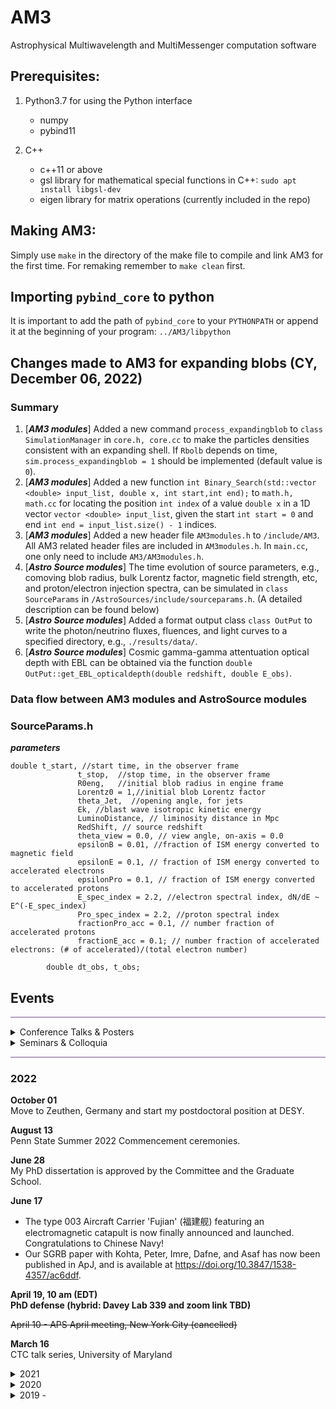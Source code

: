 # AM3
Astrophysical Multiwavelength and MultiMessenger computation software

## Prerequisites:
1. Python3.7 for using the Python interface
    - numpy
    - pybind11

2. C++
    - c++11 or above
    - gsl library for mathematical special functions in C++: `sudo apt install libgsl-dev`
    - eigen library for matrix operations (currently included in the repo)


## Making AM3:
Simply use `make` in the directory of the make file to compile and link AM3 for the first time. For remaking remember to `make clean` first. 

## Importing `pybind_core` to python
It is important to add the path of `pybind_core` to your `PYTHONPATH` or
append it at the beginning of your program: `../AM3/libpython`

## Changes made to AM3 for expanding blobs (CY, December 06, 2022)

### Summary
1. [***AM3 modules***] Added a new command `process_expandingblob` to `class SimulationManager` in `core.h, core.cc` to make the particles densities consistent with an expanding shell. If `Rbolb` depends on time, `sim.process_expandingblob = 1` should be implemented (default value is `0`).
2. [***AM3 modules***] Added a new function `int Binary_Search(std::vector <double> input_list, double x, int start,int end);` to `math.h, math.cc` for locating the position `int index` of a value `double x` in a 1D vector `vector <double> input_list`, given the start `int start = 0` and end `int end = input_list.size() - 1` indices.
3. [***AM3 modules***] Added a new header file `AM3modules.h` to `/include/AM3`. All AM3 related header files are included in `AM3modules.h`. In `main.cc`, one only need to include `AM3/AM3modules.h`.
4. [***Astro Source modules***] The time evolution of source parameters, e.g., comoving blob radius, bulk Lorentz factor, magnetic field strength, etc, and proton/electron injection spectra, can be simulated in `class SourceParams` in `/AstroSources/include/sourceparams.h`. (A detailed description can be found below)
5. [***Astro Source modules***] Added a format output class `class OutPut` to write the photon/neutrino fluxes, fluences, and light curves to a specified directory, e.g., `./results/data/`.
6. [***Astro Source modules***] Cosmic gamma-gamma attentuation optical depth with EBL can be obtained via the function `double OutPut::get_EBL_opticaldepth(double redshift, double E_obs)`.

### Data flow between AM3 modules and AstroSource modules

### SourceParams.h

***parameters***
```
double t_start, //start time, in the observer frame
               t_stop,  //stop time, in the observer frame
               R0eng,   //initial blob radius in engine frame
               Lorentz0 = 1,//initial blob Lorentz factor
               theta_Jet,  //opening angle, for jets
               Ek, //blast wave isotropic kinetic energy
               LuminoDistance, // liminosity distance in Mpc
               RedShift, // source redshift
               theta_view = 0.0, // view angle, on-axis = 0.0
               epsilonB = 0.01, //fraction of ISM energy converted to magnetic field 
               epsilonE = 0.1, // fraction of ISM energy converted to accelerated electrons
               epsilonPro = 0.1, // fraction of ISM energy converted to accelerated protons
               E_spec_index = 2.2, //electron spectral index, dN/dE ~ E^(-E_spec_index) 
               Pro_spec_index = 2.2, //proton spectral index
               fractionPro_acc = 0.1, // number fraction of accelerated protons
               fractionE_acc = 0.1; // number fraction of accelerated electrons: (# of accelerated)/(total electron number)

        double dt_obs, t_obs;

```


## Events

<hr style="height:2px;border-width:0;color:gray;background-color:#B3A1BF">
<details><summary> Conference Talks & Posters</summary>
  <ul>
 <li> 07/2021 - contributed talk, European Physical Society Conference on High Energy Physics (EPS-HEP)</li>
 <li> 04/2021 - contributed talk, APS April Meeting (virtual)</li>
  <li>08/2020 - contributed taik, Time-Domain High-Energy Messenger Astrophysics Workshop, University of Kyoto, Japan</li> 
   <li>07/2019 - (poster)36th International Cosmic Ray Conference (ICRC), Madison, WI</li>
  <li>06/2019 - contributed talk, IGC@25: Multimessenger Universe Workshop, State College, PA</li>
   <li>01/2018 - contributed talk, APS April meeting, Columbus, OH</li>
   </ul>
</details>

 <details><summary> Seminars & Colloquia</summary>
  <ul> 
   <li> 03/2021 - CTC talk series, University of Maryland </li>
   <li> 12/2021 - HEP seminar, Columbia University [<a href="https://yuan-cc.github.io/files/columbia_slides.pdf">Slides</a>]</li>
   <li> 11/2021 - talk, THAT seminar, DESY (virtual)</li>
   <li> 10/2021 - talk, astronomy colloquium, UNLV (virtual)</li>
   <li>10/2020 - CCAPP AstroParticle Lunch, OSU (virtual) </li>
   <li>10/2020 - astronomical seminar, Tohoku University, Japan (virtual)</li> 
   <li>09/2020 - lunch talk, Dept. of Astronomy & Astrophysics, Penn State </li>
   <li>08/2015 - lunch talk, Dept. of Astronomy & Astrophysics, Penn State</li>
  </ul>
</details>  
   
<hr style="height:2px;border-width:0;color:gray;background-color:#B3A1BF">


### 2022
**October 01**<br />
Move to Zeuthen, Germany and start my postdoctoral position at DESY.

**August 13**<br />
Penn State Summer 2022 Commencement ceremonies. 

**June 28**<br />
My PhD dissertation is approved by the Committee and the Graduate School.

**June 17**
* The type 003 Aircraft Carrier 'Fujian' (福建舰) featuring an electromagnetic catapult is now finally announced and launched. Congratulations to Chinese Navy! 
* Our SGRB paper with Kohta, Peter, Imre, Dafne, and Asaf has now been published in ApJ, and is available at https://doi.org/10.3847/1538-4357/ac6ddf.

**April 19, 10 am (EDT) <br />
PhD defense (hybrid: Davey Lab 339 and zoom link TBD)**

~~April 10 - APS April meeting, New York City (cancelled)~~

**March 16** <br />
CTC talk series, University of Maryland

<details><summary>2021</summary>
 <ul>
<li> 12/2021 - HEP seminar, Columbia University [<a href="https://yuan-cc.github.io/files/columbia_slides.pdf">Slides</a>]</li>
<li> 11/2021 - talk, THAT seminar, DESY (virtual)</li>
<li> 10/2021 - talk, astronomy colloquium, UNLV (virtual)</li>
<li> 07/2021 - contributed talk, European Physical Society Conference on High Energy Physics (EPS-HEP)</li>
<li> 04/2021 - contributed talk, APS April Meeting (virtual)</li>
   </ul>
</details>

<details><summary>2020</summary>
  <ul>
   <li>10/2020 - CCAPP AstroParticle Lunch, OSU (virtual) </li>
   <li>10/2020 - astronomical seminar, Tohoku University, Japan (virtual)</li> 
   <li>09/2020 - lunch talk, Dept. of Astronomy & Astrophysics, Penn State </li>
   <li>08/2020 - contributed taik, Time-Domain High-Energy Messenger Astrophysics Workshop, University of Kyoto, Japan</li>
   </ul>
</details>

<details><summary>2019 - </summary>
 <ul>
<li>07/2019 - (poster)36th International Cosmic Ray Conference (ICRC), Madison, WI</li>
<li>06/2019 - contributed talk, IGC@25: Multimessenger Universe Workshop, State College, PA</li>
<li>04/2018 - passed the Doctoral Comprehensive Exam </li>
<li>01/2018 - contributed talk, APS April meeting, Columbus, OH</li>
<li>10/2016 - passed the candidancy exam </li>
<li>06/2016 - obtained B.Sc. of Astronomy from Nanjing University</li>
<li>08/2015 - lunch talk, Dept. of Astronomy & Astrophysics, Penn State</li>
<li>07/2015 - REU internship, host institute: Dept. of Astronomy & Astrophysics, Penn State</li>

  </ul>
</details>

